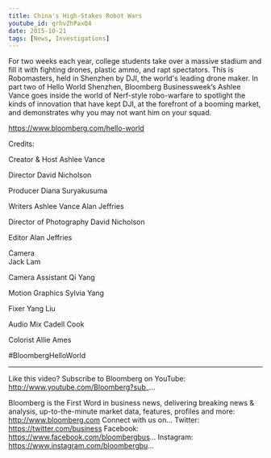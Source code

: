 ```yaml
---
title: China's High-Stakes Robot Wars
youtube_id: qrhvZhPaxQ4
date: 2015-10-21
tags: [News, Investigations]
---
```


For two weeks each year, college students take over a massive stadium and fill it with fighting drones, plastic ammo, and rapt spectators. This is Robomasters, held in Shenzhen by DJI, the world's leading drone maker. In part two of Hello World Shenzhen, Bloomberg Businessweek’s Ashlee Vance goes inside the world of Nerf-style robo-warfare to spotlight the kinds of innovation that have kept DJI, at the forefront of a booming market, and demonstrates why you may not want him on your squad.

https://www.bloomberg.com/hello-world

Credits:

Creator & Host
Ashlee Vance

Director 
David Nicholson

Producer
Diana Suryakusuma

Writers
Ashlee Vance
Alan Jeffries

Director of Photography 
David Nicholson

Editor
Alan Jeffries

Camera  
Jack Lam

Camera Assistant
Qi Yang

Motion Graphics
Sylvia Yang 

Fixer
Yang Liu

Audio Mix
Cadell Cook

Colorist
Allie Ames

#BloombergHelloWorld

--------
Like this video? Subscribe to Bloomberg on YouTube: http://www.youtube.com/Bloomberg?sub_...

Bloomberg is the First Word in business news, delivering breaking news & analysis, up-to-the-minute market data, features, profiles and more: http://www.bloomberg.com
Connect with us on...
Twitter: https://twitter.com/business
Facebook: https://www.facebook.com/bloombergbus...
Instagram: https://www.instagram.com/bloombergbu...
